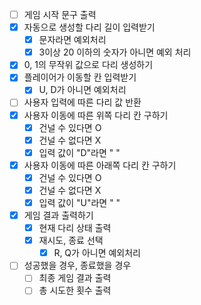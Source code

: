 - [ ] 게임 시작 문구 출력
- [x] 자동으로 생성할 다리 길이 입력받기
    - [x] 문자라면 예외처리
    - [x] 3이상 20 이하의 숫자가 아니면 예외 처리
- [x] 0, 1의 무작위 값으로 다리 생성하기
- [x] 플레이어가 이동할 칸 입력받기
    - [x] U, D가 아니면 예외처리
- [ ] 사용자 입력에 따른 다리 값 반환
- [x] 사용자 이동에 따른 위쪽 다리 칸 구하기
    - [x] 건널 수 있다면 O
    - [x] 건널 수 없다면 X
    - [x] 입력 값이 "D"라면 " "
- [x] 사용자 이동에 따른 아래쪽 다리 칸 구하기
    - [x] 건널 수 있다면 O
    - [x] 건널 수 없다면 X
    - [x] 입력 값이 "U"라면 " "
- [x] 게임 결과 출력하기
    - [x] 현재 다리 상태 출력
    - [x] 재시도, 종료 선택
      - [x] R, Q가 아니면 예외처리
- [ ] 성공했을 경우, 종료했을 경우
    - [ ] 최종 게임 결과 출력
    - [ ] 총 시도한 횟수 출력